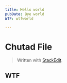 ```yaml
---
title: Hello world
pubDate: Bye world
WTF: wtfworld

---
```


# Chutad File
> Written with [StackEdit](https://stackedit.io/).
## WTF
<!--stackedit_data:
eyJwcm9wZXJ0aWVzIjoidGl0bGU6IERlY2FwIENNUyBibG9nXG
4iLCJoaXN0b3J5IjpbNzA2Njk4NDc0LDUyMTIxNTcyXX0=
-->